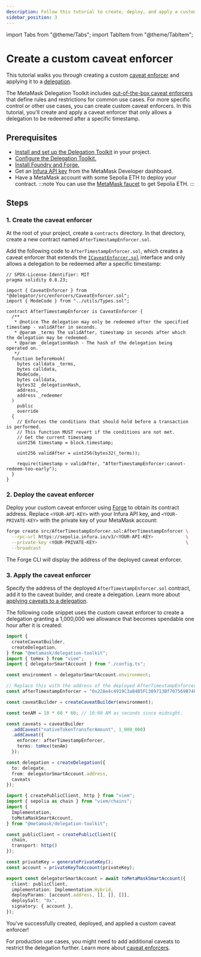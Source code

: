 ```yaml
---
description: Follow this tutorial to create, deploy, and apply a custom caveat enforcer for a delegation.
sidebar_position: 3
---
```


import Tabs from "@theme/Tabs"; 
import TabItem from "@theme/TabItem";

# Create a custom caveat enforcer

This tutorial walks you through creating a custom [caveat enforcer](../concepts/delegation/caveat-enforcers.md) and applying it to a [delegation](../concepts/delegation/index.md).

The MetaMask Delegation Toolkit includes [out-of-the-box caveat enforcers](../reference/caveats.md) that define rules and restrictions for common use cases.
For more specific control or other use cases, you can create custom caveat enforcers.
In this tutorial, you'll create and apply a caveat enforcer that only allows a delegation to be redeemed after a specific timestamp.

## Prerequisites

- [Install and set up the Delegation Toolkit](../get-started/install.md) in your project.
- [Configure the Delegation Toolkit.](../guides/configure.md)
- [Install Foundry and Forge.](https://getfoundry.sh/introduction/installation)
- Get an [Infura API key](/developer-tools/dashboard/get-started/create-api) from the MetaMask Developer dashboard.
- Have a MetaMask account with some Sepolia ETH to deploy your contract.
  :::note
  You can use the [MetaMask faucet](/developer-tools/faucet) to get Sepolia ETH.
  :::

## Steps

### 1. Create the caveat enforcer

At the root of your project, create a `contracts` directory.
In that directory, create a new contract named `AfterTimestampEnforcer.sol`.

Add the following code to `AfterTimestampEnforcer.sol`, which creates a caveat enforcer that extends the
[`ICaveatEnforcer.sol`](https://github.com/MetaMask/delegation-framework/blob/main/src/interfaces/ICaveatEnforcer.sol)
interface and only allows a delegation to be redeemed after a specific timestamp:

```solidity title="AfterTimestampEnforcer.sol"
// SPDX-License-Identifier: MIT
pragma solidity 0.8.23;

import { CaveatEnforcer } from "@delegator/src/enforcers/CaveatEnforcer.sol";
import { ModeCode } from "../utils/Types.sol";

contract AfterTimestampEnforcer is CaveatEnforcer {
  /**
   * @notice The delegation may only be redeemed after the specified timestamp - validAfter in seconds.
   * @param _terms The validAfter, timestamp in seconds after which the delegation may be redeemed.
   * @param _delegationHash - The hash of the delegation being operated on.
   */
  function beforeHook(
    bytes calldata _terms,
    bytes calldata,
    ModeCode,
    bytes calldata,
    bytes32 _delegationHash,
    address,
    address _redeemer
  )
    public
    override
  {
    // Enforces the conditions that should hold before a transaction is performed.
    // This function MUST revert if the conditions are not met.
    // Get the current timestamp
    uint256 timestamp = block.timestamp;

    uint256 validAfter = uint256(bytes32(_terms));

    require(timestamp > validAfter, "AfterTimestampEnforcer:cannot-redeem-too-early");
  }
}
```

### 2. Deploy the caveat enforcer

Deploy your custom caveat enforcer using [Forge](https://book.getfoundry.sh/forge/deploying) to obtain its contract address.
Replace `<YOUR-API-KEY>` with your Infura API key, and `<YOUR-PRIVATE-KEY>` with the private key of your MetaMask account:

```bash
forge create src/AfterTimestampEnforcer.sol:AfterTimestampEnforcer \
  --rpc-url https://sepolia.infura.io/v3/<YOUR-API-KEY>            \
  --private-key <YOUR-PRIVATE-KEY>                                 \
  --broadcast
```

The Forge CLI will display the address of the deployed caveat enforcer.

### 3. Apply the caveat enforcer

Specify the address of the deployed `AfterTimestampEnforcer.sol` contract, add it to the caveat builder, and create a delegation.
Learn more about [applying caveats to a delegation](../guides/delegation/restrict-delegation.md).

The following code snippet uses the custom caveat enforcer to create a delegation granting
a 1,000,000 wei allowance that becomes spendable one hour after it is created:

<Tabs>
<TabItem value="delegation.ts">

```typescript
import {
  createCaveatBuilder,
  createDelegation,
} from "@metamask/delegation-toolkit";
import { toHex } from "viem";
import { delegatorSmartAccount } from "./config.ts";

const environment = delegatorSmartAccount.environment;

// Replace this with the address of the deployed AfterTimestampEnforcer.sol contract.
const afterTimestampEnforcer = "0x22Ae4c4919C3aB4B5FC309713Bf707569B74876F";

const caveatBuilder = createCaveatBuilder(environment);

const tenAM = 10 * 60 * 60; // 10:00 AM as seconds since midnight.

const caveats = caveatBuilder
  .addCaveat("nativeTokenTransferAmount", 1_000_000)
  .addCaveat({
    enforcer: afterTimestampEnforcer,
    terms: toHex(tenAm)
  });

const delegation = createDelegation({
  to: delegate,
  from: delegatorSmartAccount.address,
  caveats
});
```

</TabItem>

<TabItem value="config.ts">

```typescript
import { createPublicClient, http } from "viem";
import { sepolia as chain } from "viem/chains";
import { 
  Implementation, 
  toMetaMaskSmartAccount,
} from "@metamask/delegation-toolkit";

const publicClient = createPublicClient({
  chain,
  transport: http()
});

const privateKey = generatePrivateKey(); 
const account = privateKeyToAccount(privateKey);

export const delegatorSmartAccount = await toMetaMaskSmartAccount({
  client: publicClient,
  implementation: Implementation.Hybrid,
  deployParams: [account.address, [], [], []],
  deploySalt: "0x",
  signatory: { account },
});
```

</TabItem>
</Tabs>

You've successfully created, deployed, and applied a custom caveat enforcer!

For production use cases, you might need to add additional caveats to restrict the delegation further.
Learn more about [caveat enforcers](../concepts/delegation/caveat-enforcers.md).
